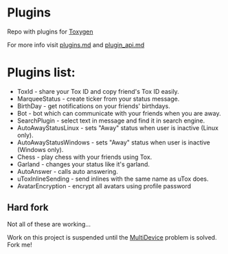 # Plugins

Repo with plugins for [Toxygen](https://macaw.me/emdee/toxygen/)

For more info visit [plugins.md](https://macaw.me/emdee/toxygen/blob/master/docs/plugins.md) and [plugin_api.md](https://github.com/toxygen-project[/toxygen/blob/master/docs/plugin-api.md)

# Plugins list:

- ToxId - share your Tox ID and copy friend's Tox ID easily.
- MarqueeStatus - create ticker from your status message.
- BirthDay - get notifications on your friends' birthdays.
- Bot - bot which can communicate with your friends when you are away.
- SearchPlugin - select text in message and find it in search engine.
- AutoAwayStatusLinux - sets "Away" status when user is inactive (Linux only).
- AutoAwayStatusWindows - sets "Away" status when user is inactive (Windows only).
- Chess - play chess with your friends using Tox.
- Garland - changes your status like it's garland.
- AutoAnswer - calls auto answering.
- uToxInlineSending - send inlines with the same name as uTox does.
- AvatarEncryption - encrypt all avatars using profile password

## Hard fork

Not all of these are working...

Work on this project is suspended until the
[MultiDevice](https://git.plastiras.org/emdee/tox_profile/wiki/MultiDevice-Announcements-POC) problem is solved. Fork me!
